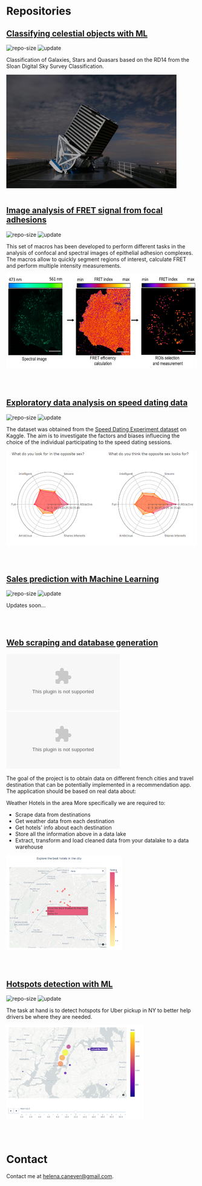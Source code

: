 # Repositories

## [Classifying celestial objects with ML](https://HelenaCanever.github.io/Classifying-celestial-objects-with-ML)

![repo-size](https://shields.io/github/repo-size/HelenaCanever/Classifying-celestial-objects-with-ML)
![update](https://badges.pufler.dev/updated/HelenaCanever/Classifying-celestial-objects-with-ML)

Classification of Galaxies, Stars and Quasars based on the RD14 from the Sloan Digital Sky Survey Classification. 

[<img src="assets/images/68747470733a2f2f7777772e736473732e6f72672f77702d636f6e74656e742f75706c6f6164732f323031362f30372f736473735f6761756c6d65312e6a7067.jfif" align="center" height=300/>](https://github.com/HelenaCanever/Image-analysis)
<br/><br/>

## [Image analysis of FRET signal from focal adhesions](https://github.com/HelenaCanever/Image-analysis)

![repo-size](https://shields.io/github/repo-size/HelenaCanever/Image-analysis)
![update](https://badges.pufler.dev/updated/HelenaCanever/Image-analysis)

This set of macros has been developed to perform different tasks in the analysis of confocal and spectral images of epithelial adhesion complexes. The macros allow to quickly segment regions of interest, calculate FRET and perform multiple intensity measurements.

[<img src="assets/images/FRET.png" align="center" height=250/>](https://github.com/HelenaCanever/Image-analysis)

<br/><br/>

## [Exploratory data analysis on speed dating data](https://github.com/HelenaCanever/EDA-on-speed-dating-data)

![repo-size](https://shields.io/github/repo-size/HelenaCanever/EDA-on-speed-dating-data)
![update](https://badges.pufler.dev/updated/HelenaCanever/EDA-on-speed-dating-data)

The dataset was obtained from the [Speed Dating Experiment dataset](https://www.kaggle.com/datasets/annavictoria/speed-dating-experiment) on Kaggle.
The aim is to investigate the factors and biases influecing the choice of the individual participating to the speed dating sessions.

[<img src="assets/images/speeddating_plot.png" align="center" height=250/>](https://github.com/HelenaCanever/EDA-on-speed-dating-data)

<br/><br/>

## [Sales prediction with Machine Learning](https://github.com/HelenaCanever/Sales-Prediction-with-ML)

![repo-size](https://shields.io/github/repo-size/HelenaCanever/Sales-Prediction-with-ML)
![update](https://badges.pufler.dev/updated/HelenaCanever/Sales-Prediction-with-ML)

Updates soon...

<br/><br/>

## [Web scraping and database generation](https://github.com/HelenaCanever/Web-scarping-and-database-generation-from-bookings.com)

![repo-size](https://shields.io/github/repo-size/HelenaCanever/Web-scarping-and-database-generation-from-bookings.com)
![update](https://badges.pufler.dev/updated/HelenaCanever/Web-scarping-and-database-generation-from-bookings.com)

The goal of the project is to obtain data on different french cities and travel destination that can be potentially implemented in a recommendation app. The application should be based on real data about:

Weather
Hotels in the area
More specifically we are required to:
- Scrape data from destinations
- Get weather data from each destination
- Get hotels' info about each destination
- Store all the information above in a data lake
- Extract, transform and load cleaned data from your datalake to a data warehouse

[<img src="assets/images/hotels_preview.png" align="center" height=250/>](https://github.com/HelenaCanever/Web-scarping-and-database-generation-from-bookings.com)

<br/><br/>

## [Hotspots detection with ML](https://github.com/HelenaCanever/Hotspot-detection-with-ML)

![repo-size](https://shields.io/github/repo-size/HelenaCanever/Hotspot-detection-with-ML)
![update](https://badges.pufler.dev/updated/HelenaCanever/Hotspot-detection-with-ML)

The task at hand is to detect hotspots for Uber pickup in NY to better help drivers be where they are needed.

[<img src="assets/images/map_preview.png" align="center" height=250/>](https://github.com/HelenaCanever/Hotspot-detection-with-ML)

<br/><br/>
# Contact
Contact me at [helena.canever@gmail.com](mailto:helena.canever@gmail.com).

<br/><br/>
